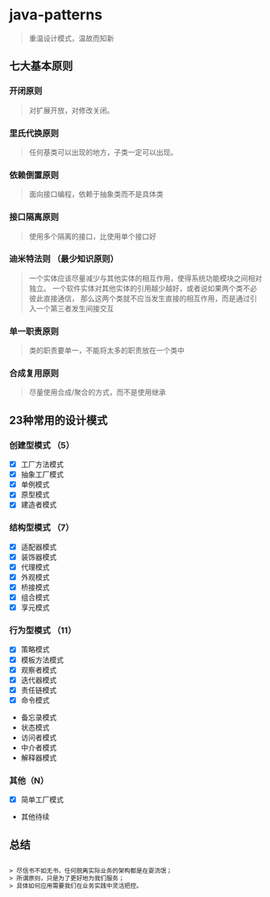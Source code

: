 # java-patterns

> 重温设计模式，温故而知新

## 七大基本原则

### 开闭原则

> 对扩展开放，对修改关闭。

### 里氏代换原则

> 任何基类可以出现的地方，子类一定可以出现。

### 依赖倒置原则

> 面向接口编程，依赖于抽象类而不是具体类

### 接口隔离原则

> 使用多个隔离的接口，比使用单个接口好

### 迪米特法则 （最少知识原则）

> 一个实体应该尽量减少与其他实体的相互作用，使得系统功能模块之间相对独立。
> 一个软件实体对其他实体的引用越少越好，或者说如果两个类不必彼此直接通信，
> 那么这两个类就不应当发生直接的相互作用，而是通过引入一个第三者发生间接交互

### 单一职责原则

> 类的职责要单一，不能将太多的职责放在一个类中

### 合成复用原则

> 尽量使用合成/聚合的方式，而不是使用继承

## 23种常用的设计模式

### 创建型模式 （5）
- [x] 工厂方法模式
- [x] 抽象工厂模式
- [x] 单例模式
- [x] 原型模式
- [x] 建造者模式

### 结构型模式 （7）
- [x] 适配器模式
- [x] 装饰器模式
- [x] 代理模式
- [x] 外观模式
- [x] 桥接模式
- [x] 组合模式
- [x] 享元模式

### 行为型模式 （11）
- [x] 策略模式
- [x] 模板方法模式
- [x] 观察者模式
- [x] 迭代器模式
- [x] 责任链模式
- [x] 命令模式
- 备忘录模式
- 状态模式
- 访问者模式
- 中介者模式
- 解释器模式

### 其他（N）
- [x] 简单工厂模式
- 其他待续

## 总结


```ps

> 尽信书不如无书，任何脱离实际业务的架构都是在耍流氓；
> 所谓原则，只是为了更好地为我们服务；
> 具体如何应用需要我们在业务实践中灵活把控。

```

